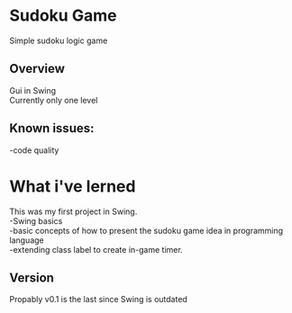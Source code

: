 # Sudoku Game
Simple sudoku logic game
## Overview
Gui in Swing <br>
Currently only one level <br>
## Known issues: <br>
-code quality
# What i've lerned
This was my first project in Swing.<br>
-Swing basics<br>
-basic concepts of how to present the sudoku game idea in programming language<br>
-extending class label to create in-game timer.
## Version
Propably v0.1 is the last since Swing is outdated

